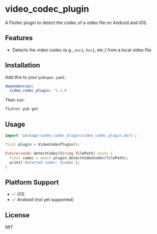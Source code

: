 # video_codec_plugin

A Flutter plugin to detect the codec of a video file on Android and iOS.

## Features

- Detects the video codec (e.g., `avc1`, `hvc1`, etc.) from a local video file.

## Installation

Add this to your `pubspec.yaml`:

```yaml
dependencies:
  video_codec_plugin: ^1.1.0
````

Then run:

```bash
flutter pub get
```

## Usage

```dart
import 'package:video_codec_plugin/video_codec_plugin.dart';

final plugin = VideoCodecPlugin();

Future<void> detectCodec(String filePath) async {
  final codec = await plugin.detectVideoCodec(filePath);
  print('Detected codec: $codec');
}
```

## Platform Support

* ✅ iOS
* ✅  Android (not yet supported)

## License

MIT

